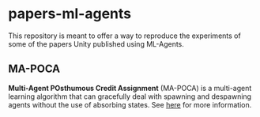 # papers-ml-agents
This repository is meant to offer a way to reproduce the experiments of some of the papers Unity published using ML-Agents.

## MA-POCA
**Multi-Agent POsthumous Credit Assignment** (MA-POCA) is a multi-agent learning algorithm that can gracefully deal with spawning and despawning agents without the use of absorbing states.
See [here](ma-poca) for more information.